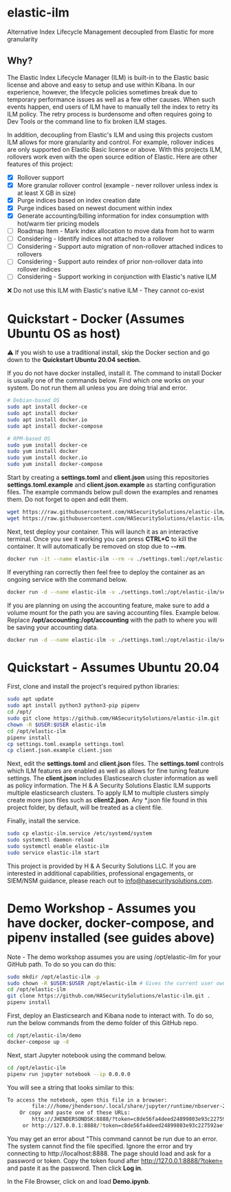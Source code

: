 # elastic-ilm
Alternative Index Lifecycle Management decoupled from Elastic for more granularity

## Why?
The Elastic Index Lifecycle Manager (ILM) is built-in to the Elastic basic license and above and easy to setup and use within Kibana. In our experience, however, the lifecycle policies sometimes break due to temporary performance issues as well as a few other causes. When such events happen, end users of ILM have to manually tell the index to retry its ILM policy. The retry process is burdensome and often requires going to Dev Tools or the command line to fix broken ILM stages.

In addition, decoupling from Elastic's ILM and using this projects custom ILM allows for more granularity and control. For example, rollover indices are only supported on Elastic Basic license or above. With this projects ILM, rollovers work even with the open source edition of Elastic. Here are other features of this project:

- [x] Rollover support
- [x] More granular rollover control (example - never rollover unless index is at least X GB in size)
- [x] Purge indices based on index creation date
- [x] Purge indices based on newest document within index
- [x] Generate accounting/billing information for index consumption with hot/warm tier pricing models
- [ ] Roadmap Item - Mark index allocation to move data from hot to warm
- [ ] Considering - Identify indices not attached to a rollover
- [ ] Considering - Support auto migration of non-rollover attached indices to rollovers
- [ ] Considering - Support auto reindex of prior non-rollover data into rollover indices
- [ ] Considering - Support working in conjunction with Elastic's native ILM

:x: Do not use this ILM with Elastic's native ILM - They cannot co-exist

# Quickstart - Docker (Assumes Ubuntu OS as host)

:warning: If you wish to use a traditional install, skip the Docker section and go down to the **Quickstart Ubuntu 20.04 section.**

If you do not have docker installed, install it. The command to install Docker is usually one of the commands below. Find which one works on your system. Do not run them all unless you are doing trial and error.

```bash
# Debian-based OS
sudo apt install docker-ce
sudo apt install docker
sudo apt install docker.io
sudo apt install docker-compose

# RPM-based OS
sudo yum install docker-ce
sudo yum install docker
sudo yum install docker.io
sudo yum install docker-compose
```

Start by creating a **settings.toml** and **client.json** using this repositories **settings.toml.example** and **client.json.example** as starting configuration files. The example commands below pull down the examples and renames them. Do not forget to open and edit them.

```bash
wget https://raw.githubusercontent.com/HASecuritySolutions/elastic-ilm/main/client.json.example -O client.json
wget https://raw.githubusercontent.com/HASecuritySolutions/elastic-ilm/main/settings.toml.example -O settings.toml
```

Next, test deploy your container. This will launch it as an interactive terminal. Once you see it working you can press **CTRL+C** to kill the container. It will automatically be removed on stop due to **--rm**.

```bash
docker run -it --name elastic-ilm --rm -v ./settings.toml:/opt/elastic-ilm/settings.toml:ro -v ./client.json:/opt/elastic-ilm/client.json:ro hasecuritysolutions/elastic-ilm:latest
```

If everything ran correctly then feel free to deploy the container as an ongoing service with the command below.

```bash
docker run -d --name elastic-ilm -v ./settings.toml:/opt/elastic-ilm/settings.toml:ro -v ./client.json:/opt/elastic-ilm/client.json:ro hasecuritysolutions/elastic-ilm:latest
```

If you are planning on using the accounting feature, make sure to add a volume mount for the path you are saving accounting files. Example below. Replace **/opt/accounting:/opt/accounting** with the path to where you will be saving your accounting data.

```bash
docker run -d --name elastic-ilm -v ./settings.toml:/opt/elastic-ilm/settings.toml:ro -v ./client.json:/opt/elastic-ilm/client.json:ro -v /opt/accounting:/opt/accounting hasecuritysolutions/elastic-ilm:latest
```

# Quickstart - Assumes Ubuntu 20.04

First, clone and install the project's required python libraries:

```bash
sudo apt update
sudo apt install python3 python3-pip pipenv
cd /opt/
sudo git clone https://github.com/HASecuritySolutions/elastic-ilm.git
chown -R $USER:$USER elastic-ilm
cd /opt/elastic-ilm
pipenv install
cp settings.toml.example settings.toml
cp client.json.example client.json
```

Next, edit the **settings.toml** and **client.json** files. The **settings.toml** controls which ILM features are enabled as well as allows for fine tuning feature settings. The **client.json** includes Elasticsearch cluster information as well as policy information. The H & A Security Solutions Elastic ILM supports multiple elasticsearch clusters. To apply ILM to multiple clusters simply create more json files such as **client2.json**. Any \*.json file found in this project folder, by default, will be treated as a client file.

Finally, install the service.

```bash
sudo cp elastic-ilm.service /etc/systemd/system
sudo systemctl daemon-reload
sudo systemctl enable elastic-ilm
sudo service elastic-ilm start
```

This project is provided by H & A Security Solutions LLC. If you are interested in additional capabilities, professional engagements, or SIEM/NSM guidance, please reach out to info@hasecuritysolutions.com.

# Demo Workshop - Assumes you have docker, docker-compose, and pipenv installed (see guides above)

Note - The demo workshop assumes you are using /opt/elastic-ilm for your GitHub path. To do so you can do this:

```bash
sudo mkdir /opt/elastic-ilm -p
sudo chown -R $USER:$USER /opt/elastic-ilm # Gives the current user ownership of the folder
cd /opt/elastic-ilm
git clone https://github.com/HASecuritySolutions/elastic-ilm.git .
pipenv install
```

First, deploy an Elasticsearch and Kibana node to interact with. To do so, run the below commands from the demo folder of this GitHub repo.

```bash
cd /opt/elastic-ilm/demo
docker-compose up -d
```

Next, start Jupyter notebook using the command below.

```bash
cd /opt/elastic-ilm
pipenv run jupyter notebook --ip 0.0.0.0
```

You will see a string that looks similar to this:

```bash
To access the notebook, open this file in a browser:
        file:///home/jhenderson/.local/share/jupyter/runtime/nbserver-22963-open.html
    Or copy and paste one of these URLs:
        http://JHENDERSONDSK:8888/?token=c8de56fa4deed24899803e93c227592aef6538f93025fe01
     or http://127.0.0.1:8888/?token=c8de56fa4deed24899803e93c227592aef6538f93025fe01
```

You may get an error about "This command cannot be run due to an error. The system cannot find the file specified. Ignore the error and try connecting to http://localhost:8888. The page should load and ask for a password or token. Copy the token found after http://127.0.0.1:8888/?token= and paste it as the password. Then click **Log in**.

In the File Browser, click on and load **Demo.ipynb**.
